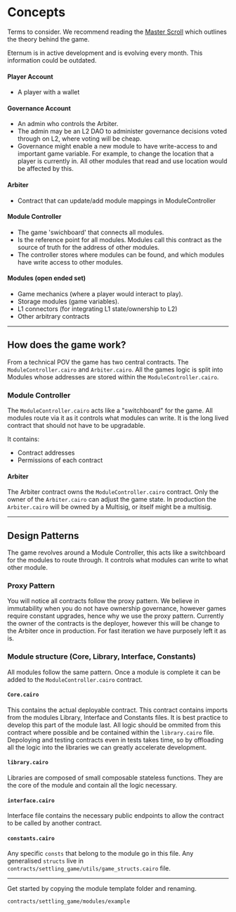 # Concepts

Terms to consider. We recommend reading the [Master Scroll](https://scroll.bibliothecadao.xyz) which outlines the theory behind the game. 

Eternum is in active development and is evolving every month. This information could be outdated.

#### Player Account
  - A player with a wallet
  
#### Governance Account
  - An admin who controls the Arbiter.
  - The admin may be an L2 DAO to administer governance decisions
    voted through on L2, where voting will be cheap.
  - Governance might enable a new module to have write-access to
    and important game variable. For example, to change the location
    that a player is currently in. All other modules that read and use location
    would be affected by this.

#### Arbiter
  - Contract that can update/add module mappings in ModuleController

#### Module Controller
  - The game 'swichboard' that connects all modules.
  - Is the reference point for all modules. Modules call this
    contract as the source of truth for the address of other modules.
  - The controller stores where modules can be found, and which modules
    have write access to other modules.

#### Modules (open ended set)
  - Game mechanics (where a player would interact to play).
  - Storage modules (game variables).
  - L1 connectors (for integrating L1 state/ownership to L2)
  - Other arbitrary contracts

---

## How does the game work?

From a technical POV the game has two central contracts. The `ModuleController.cairo` and `Arbiter.cairo`. All the games logic is split into Modules whose addresses are stored within the `ModuleController.cairo`.

### Module Controller

The `ModuleController.cairo` acts like a "switchboard" for the game. All modules route via it as it controls what modules can write. It is the long lived contract that should not have to be upgradable. 

It contains:

- Contract addresses
- Permissions of each contract

#### Arbiter

The Arbiter contract owns the `ModuleController.cairo` contract. Only the owner of the `Arbiter.cairo` can adjust the game state. In production the `Arbiter.cairo` will be owned by a Multisig, or itself might be a multisig.

---

## Design Patterns

The game revolves around a Module Controller, this acts like a switchboard for the modules to route through. It controls what modules can write to what other module.

### Proxy Pattern
You will notice all contracts follow the proxy pattern. We believe in immutability when you do not have ownership governance, however games require constant upgrades, hence why we use the proxy pattern. Currently the owner of the contracts is the deployer, however this will be change to the Arbiter once in production. For fast iteration we have purposely left it as is.

### Module structure (Core, Library, Interface, Constants)
All modules follow the same pattern. Once a module is complete it can be added to the `ModuleController.cairo` contract.

#### `Core.cairo`
This contains the actual deployable contract. This contract contains imports from the modules Library, Interface and Constants files. It is best practice to develop this part of the module last. All logic should be ommited from this contract where possible and be contained within the `library.cairo` file. Depoloying and testing contracts even in tests takes time, so by offloading all the logic into the libraries we can greatly accelerate development.

#### `library.cairo`
Libraries are composed of small composable stateless functions. They are the core of the module and contain all the logic necessary.

#### `interface.cairo`
Interface file contains the necessary public endpoints to allow the contract to be called by another contract.

#### `constants.cairo`
Any specific `consts` that belong to the module go in this file. Any generalised `structs` live in `contracts/settling_game/utils/game_structs.cairo` file.

---
Get started by copying the module template folder and renaming.

`contracts/settling_game/modules/example`
